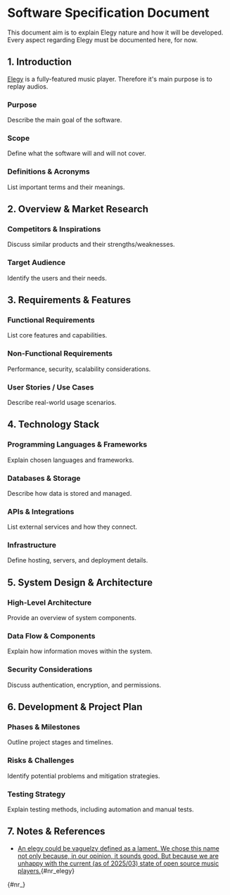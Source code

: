 # Software Specification Document
This document aim is to explain Elegy nature and how it will be developed.
Every aspect regarding Elegy must be documented here, for now.

## 1. Introduction
[Elegy](#nr_elegy) is a fully-featured music player. Therefore it's main purpose is to replay audios.
### Purpose
Describe the main goal of the software.

### Scope
Define what the software will and will not cover.

### Definitions & Acronyms
List important terms and their meanings.

## 2. Overview & Market Research

### Competitors & Inspirations
Discuss similar products and their strengths/weaknesses.

### Target Audience
Identify the users and their needs.

## 3. Requirements & Features

### Functional Requirements
List core features and capabilities.

### Non-Functional Requirements
Performance, security, scalability considerations.

### User Stories / Use Cases
Describe real-world usage scenarios.

## 4. Technology Stack

### Programming Languages & Frameworks
Explain chosen languages and frameworks.

### Databases & Storage
Describe how data is stored and managed.

### APIs & Integrations
List external services and how they connect.

### Infrastructure
Define hosting, servers, and deployment details.

## 5. System Design & Architecture

### High-Level Architecture
Provide an overview of system components.

### Data Flow & Components
Explain how information moves within the system.

### Security Considerations
Discuss authentication, encryption, and permissions.

## 6. Development & Project Plan

### Phases & Milestones
Outline project stages and timelines.

### Risks & Challenges
Identify potential problems and mitigation strategies.

### Testing Strategy
Explain testing methods, including automation and manual tests.

## 7. Notes & References
- [An elegy could be vaguelzy defined as a lament. We chose this name not only because, in our opinion, it sounds good. But because we are unhappy with the current (as of 2025/03) state of open source music players.](https://en.wikipedia.org/wiki/Elegy){#nr_elegy}

[](){#nr_}